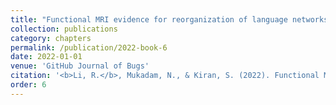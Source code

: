 ```yaml
---
title: "Functional MRI evidence for reorganization of language networks after stroke"
collection: publications
category: chapters
permalink: /publication/2022-book-6
date: 2022-01-01
venue: 'GitHub Journal of Bugs'
citation: '<b>Li, R.</b>, Mukadam, N., & Kiran, S. (2022). Functional MRI evidence for reorganization of language networks after stroke. <i>Handbook of Clinical Neurology</i>, <i>185</i>, 131-150.'
order: 6
---
```


